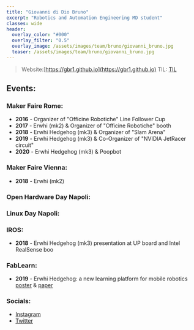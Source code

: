 ```yaml
---
title: "Giovanni di Dio Bruno"
excerpt: "Robotics and Automation Engineering MD student"
classes: wide
header:
  overlay_color: "#000"
  overlay_filter: "0.5"
  overlay_image: /assets/images/team/bruno/giovanni_bruno.jpg
  teaser: /assets/images/team/bruno/giovanni_bruno.jpg
---
```


>Website:[https://gbr1.github.io](https://gbr1.github.io)
>TIL: [TIL](https://github.com/gbr1/TIL)

## Events:

### Maker Faire Rome:
- **2016** - Organizer of "Officine Robotiche" Line Follower Cup
- **2017** - Erwhi (mk2) & Organizer of "Officine Robotiche" booth
- **2018** - Erwhi Hedgehog (mk3) & Organizer of "Slam Arena"
- **2019** - Erwhi Hedgehog (mk3) & Co-Organizer of "NVIDIA JetRacer circuit"
- **2020** - Erwhi Hedgehog (mk3) & Poopbot

### Maker Faire Vienna:
- **2018** - Erwhi (mk2)

### Open Hardware Day Napoli:

### Linux Day Napoli:

### IROS:
- **2018** - Erwhi Hedgehog (mk3) presentation at UP board and Intel RealSense boo

### FabLearn:
- **2019** - Erwhi Hedgehog: a new learning platform for mobile robotics [poster](https://www.fablearn.it/bruno_poster_fli2019/) & [paper](https://www.springer.com/gp/book/9783030770396)

### Socials:
- [Instagram](https://instagram.com/johnnyrobomeka)
- [Twitter](https://twitter.com/br1johnny)